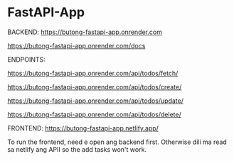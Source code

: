# FastAPI-App

BACKEND:
https://butong-fastapi-app.onrender.com

https://butong-fastapi-app.onrender.com/docs

ENDPOINTS:

https://butong-fastapi-app.onrender.com/api/todos/fetch/

https://butong-fastapi-app.onrender.com/api/todos/create/

https://butong-fastapi-app.onrender.com/api/todos/update/

https://butong-fastapi-app.onrender.com/api/todos/delete/

FRONTEND:
https://butong-fastapi-app.netlify.app/


To run the frontend, need e open ang backend first. Otherwise dili ma read sa netlify ang APII so the add tasks won't work.
